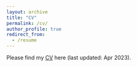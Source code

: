 ```yaml
---
layout: archive
title: "CV"
permalink: /cv/
author_profile: true
redirect_from:
  - /resume
---
```


Please find my [CV]([../files/Curriculum_Vitae_Lin_Chen.pdf](https://nbviewer.org/github/LinChen-65/linchen/blob/6140ed7201cf7e544dc6246092509f732ac0c38d/files/Curriculum_Vitae_Lin_Chen.pdf)) here (last updated: Apr 2023).
